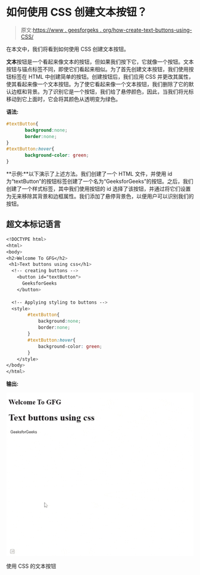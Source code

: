 # 如何使用 CSS 创建文本按钮？

> 原文:[https://www . geesforgeks . org/how-create-text-buttons-using-CSS/](https://www.geeksforgeeks.org/how-to-create-text-buttons-using-css/)

在本文中，我们将看到如何使用 CSS 创建文本按钮。

**文本**按钮是一个看起来像文本的按钮，但如果我们按下它，它就像一个按钮。文本按钮与锚点标签不同，即使它们看起来相似。为了首先创建文本按钮，我们使用按钮标签在 HTML 中创建简单的按钮。创建按钮后，我们应用 CSS 并更改其属性，使其看起来像一个文本按钮。为了使它看起来像一个文本按钮，我们删除了它的默认边框和背景。为了识别它是一个按钮，我们给了悬停颜色，因此，当我们将光标移动到它上面时，它会将其颜色从透明变为绿色。

**语法:**

```css
#textButton{
       background:none; 
       border:none;     
}
#textButton:hover{
       background-color: green;
}
```

**示例:**以下演示了上述方法。我们创建了一个 HTML 文件，并使用 id 为“textButton”的按钮标签创建了一个名为“GeeksforGeeks”的按钮。之后，我们创建了一个样式标签，其中我们使用按钮的 id 选择了该按钮，并通过将它们设置为无来移除其背景和边框属性。我们添加了悬停背景色，以便用户可以识别我们的按钮。

## 超文本标记语言

```css
<!DOCTYPE html>
<html>
<body>
<h2>Welcome To GFG</h2>
 <h1>Text buttons using css</h1>
  <!-- creating buttons -->
    <button id="textButton">
      GeeksforGeeks
    </button>

  <!-- Applying styling to buttons -->
  <style>
        #textButton{
            background:none; 
            border:none;     
        }
        #textButton:hover{
            background-color: green;
        }
    </style>
</body>
</html>
```

**输出:**

![](img/7d2c1167e5f9706dc2cdc8da2109e19a.png)

使用 CSS 的文本按钮
